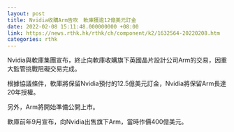 ```yaml
---
layout: post
title: Nvidia收購Arm告吹　軟庫獲逾12億美元訂金
date: 2022-02-08 15:11:48.000000000 +08:00
link: https://news.rthk.hk/rthk/ch/component/k2/1632564-20220208.htm
categories: rthk
---
```


Nvidia與軟庫集團宣布，終止向軟庫收購旗下英國晶片設計公司Arm的交易，因重大監管挑戰阻礙交易完成。

根據協議條件，軟庫將保留Nvidia預付的12.5億美元訂金，Nvidia將保留Arm長達20年授權。

另外，Arm將開始準備公開上市。

軟庫前年9月宣布，向Nvidia出售旗下Arm，當時作價400億美元。
